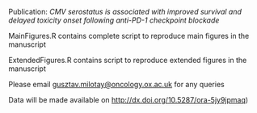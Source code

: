 Publication: _CMV serostatus is associated with improved survival and delayed toxicity onset following anti-PD-1 checkpoint blockade_ 

MainFigures.R contains complete script to reproduce main figures in the manuscript

ExtendedFigures.R contains script to reproduce extended figures in the manuscript 

Please email gusztav.milotay@oncology.ox.ac.uk for any queries 

Data will be made available on http://dx.doi.org/10.5287/ora-5jy9jpmaq)

